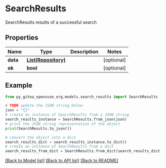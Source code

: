# SearchResults

SearchResults results of a successful search

## Properties

Name | Type | Description | Notes
------------ | ------------- | ------------- | -------------
**data** | [**List[Repository]**](Repository.md) |  | [optional] 
**ok** | **bool** |  | [optional] 

## Example

```python
from py_gitea_opensuse_org.models.search_results import SearchResults

# TODO update the JSON string below
json = "{}"
# create an instance of SearchResults from a JSON string
search_results_instance = SearchResults.from_json(json)
# print the JSON string representation of the object
print(SearchResults.to_json())

# convert the object into a dict
search_results_dict = search_results_instance.to_dict()
# create an instance of SearchResults from a dict
search_results_from_dict = SearchResults.from_dict(search_results_dict)
```
[[Back to Model list]](../README.md#documentation-for-models) [[Back to API list]](../README.md#documentation-for-api-endpoints) [[Back to README]](../README.md)


